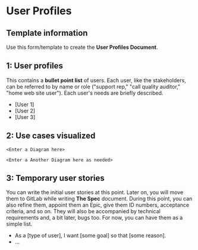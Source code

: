 # User Profiles

## Template information

Use this form/template to create the **User Profiles Document**.

## 1: User profiles

This contains a **bullet point list** of users. Each user, like the stakeholders, can be referred to by name or role ("support rep," "call quality auditor," "home web site user"). Each user's needs are briefly described.

* [User 1]
* [User 2]
* [User 3]

## 2: Use cases visualized

```
<Enter a Diagram here>
```

```
<Enter a Another Diagram here as needed>
```

## 3: Temporary user stories

You can write the initial user stories at this point. Later on, you will move them to GitLab while writing **The Spec** document. During this point, you can also refine them, appoint them an Epic, give them ID numbers, acceptance criteria, and so on. They will also be accompanied by technical requirements and, a bit later, bugs too. For now, you can have them as a simple list.

* As a [type of user], I want [some goal] so that [some reason].
* ...